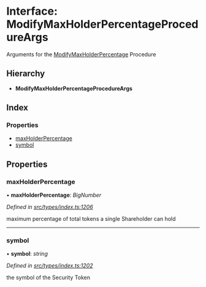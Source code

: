 # Interface: ModifyMaxHolderPercentageProcedureArgs

Arguments for the [ModifyMaxHolderPercentage](../enums/_types_index_.proceduretype.md#modifymaxholderpercentage) Procedure

## Hierarchy

- **ModifyMaxHolderPercentageProcedureArgs**

## Index

### Properties

- [maxHolderPercentage](_types_index_.modifymaxholderpercentageprocedureargs.md#maxholderpercentage)
- [symbol](_types_index_.modifymaxholderpercentageprocedureargs.md#symbol)

## Properties

### maxHolderPercentage

• **maxHolderPercentage**: _BigNumber_

_Defined in [src/types/index.ts:1206](https://github.com/PolymathNetwork/polymath-sdk/blob/c47ae7a/src/types/index.ts#L1206)_

maximum percentage of total tokens a single Shareholder can hold

---

### symbol

• **symbol**: _string_

_Defined in [src/types/index.ts:1202](https://github.com/PolymathNetwork/polymath-sdk/blob/c47ae7a/src/types/index.ts#L1202)_

the symbol of the Security Token
